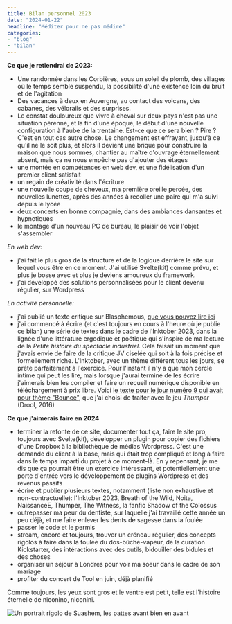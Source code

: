 ```yaml
---
title: Bilan personnel 2023
date: "2024-01-22"
headline: "Méditer pour ne pas médire"
categories:
- "blog"
- "bilan"
---
```


**Ce que je retiendrai de 2023:**

- Une randonnée dans les Corbières, sous un soleil de plomb, des villages où le temps semble suspendu, la possibilité d'une existence loin du bruit et de l'agitation
- Des vacances à deux en Auvergne, au contact des volcans, des cabanes, des vélorails et des surprises.
- Le constat douloureux que vivre à cheval sur deux pays n'est pas une situation pérenne, et la fin d'une époque, le début d'une nouvelle configuration à l'aube de la trentaine. Est-ce que ce sera bien ? Pire ? C'est en tout cas autre chose. Le changement est effrayant, jusqu'à ce qu'il ne le soit plus, et alors il devient une brique pour construire la maison que nous sommes, chantier au maître d'ouvrage éternellement absent, mais ça ne nous empêche pas d'ajouter des étages
- une montée en compétences en web dev, et une fidélisation d'un premier client satisfait
- un regain de créativité dans l'écriture
- une nouvelle coupe de cheveux, ma première oreille percée, des nouvelles lunettes, après des années à recoller une paire qui m'a suivi depuis le lycée
- deux concerts en bonne compagnie, dans des ambiances dansantes et hypnotiques
- le montage d'un nouveau PC de bureau, le plaisir de voir l'objet s'assembler

*En web dev:*
- j'ai fait le plus gros de la structure et de la logique derrière le site sur lequel vous être en ce moment. J'ai utilisé Svelte(kit) comme prévu, et plus je bosse avec et plus je deviens amoureux du framework.
- j'ai développé des solutions personnalisées pour le client devenu régulier, sur Wordpress

*En activité personnelle:*
- j'ai publié un texte critique sur Blasphemous, [que vous pouvez lire ici](https://svelte-nm-perso.vercel.app/textes/blasphemous)
- j'ai commencé à écrire (et c'est toujours en cours à l'heure où je publie ce bilan) une série de textes dans le cadre de l'Inktober 2023, dans la lignée d'une littérature ergodique et poétique qui s'inspire de ma lecture de la *Petite histoire du spectacle industriel*. Cela faisait un moment que j'avais envie de faire de la critique JV ciselée qui soit à la fois précise et formellement riche. L'Inktober, avec un thème différent tous les jours, se prête parfaitement à l'exercice. Pour l'instant il n'y a que mon cercle intime qui peut les lire, mais lorsque j'aurai terminé de les écrire j'aimerais bien les compiler et faire un recueil numérique disponible en téléchargement à prix libre. Voici  [le texte pour le jour numéro 9 qui avait pour thème "Bounce"](https://www.dropbox.com/scl/fi/vqf7ss7ptdnvae3ttfeii/9_Bounce.pdf?rlkey=yv16ispq6aep8v197wccsv5ys&dl=0), que j'ai choisi de traiter avec le jeu *Thumper* (Drool, 2016)

**Ce que j'aimerais faire en 2024**

- terminer la refonte de ce site, documenter tout ça, faire le site pro, toujours avec Svelte(kit), développer un plugin pour copier des fichiers d'une Dropbox à la bibliothèque de médias Wordpress. C'est une demande du client à la base, mais qui était trop compliqué et long à faire dans le temps imparti du projet à ce moment-là. En y repensant, je me dis que ça pourrait être un exercice intéressant, et potentiellement une porte d'entrée vers le développement de plugins Wordpress et des revenus passifs
- écrire et publier plusieurs textes, notamment (liste non exhaustive et non-contractuelle): l'Inktober 2023, Breath of the Wild, Noita, NaissanceE, Thumper, The Witness, la fanfic Shadow of the Colossus
- outrepasser ma peur du dentiste, sur laquelle j'ai travaillé cette année un peu déjà, et me faire enlever les dents de sagesse dans la foulée
- passer le code et le permis
- stream, encore et toujours, trouver un créneau régulier, des concepts rigolos à faire dans la foulée du dos-bûche-vapeur, de la curation Kickstarter, des intéractions avec des outils, bidouiller des bidules et des choses
- organiser un séjour à Londres pour voir ma soeur dans le cadre de son mariage
- profiter du concert de Tool en juin, déjà planifié

Comme toujours, les yeux sont gros et le ventre est petit, telle est l'histoire éternelle de niconino, niconini.

![Un portrait rigolo de Suashem, les pattes avant bien en avant](/img/blog/wtf_suashem.jpg)